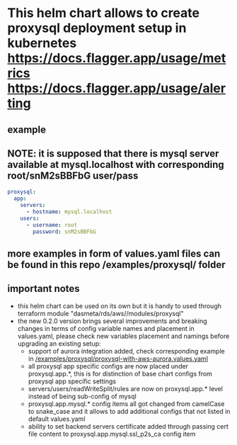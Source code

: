 # This helm chart allows to create proxysql deployment setup in kubernetes https://docs.flagger.app/usage/metrics https://docs.flagger.app/usage/alerting 


## example
## NOTE: it is supposed that there is mysql server available at mysql.localhost with corresponding root/snM2sBBFbG user/pass
```yaml
proxysql:
  app:
    servers:
      - hostname: mysql.localhost
    users:
      - username: root
        password: snM2sBBFbG
```

## more examples in form of values.yaml files can be found in this repo /examples/proxysql/ folder

## important notes
- this helm chart can be used on its own but it is handy to used through terraform module "dasmeta/rds/aws//modules/proxysql"
- the new 0.2.0 version brings several improvements and breaking changes in terms of config variable names and placement in values.yaml, please check new variables placement and namings before upgrading an existing setup:
  - support of aurora integration added, check corresponding example in [/examples/proxysql/proxysql-with-aws-aurora.values.yaml](/examples/proxysql/proxysql-with-aws-aurora.values.yaml)
  - all proxysql app specific configs are now placed under proxysql.app.*, this is for distinction of base chart configs from proxysql app specific settings
  - servers/users/readWriteSplit/rules are now on proxysql.app.* level instead of being sub-config of mysql
  - proxysql.app.mysql.* config items all got changed from camelCase to snake_case and it allows to add additional configs that not listed in default values.yaml
  - ability to set backend servers certificate added through passing cert file content to proxysql.app.mysql.ssl_p2s_ca config item